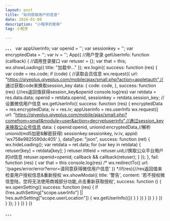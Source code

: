 ```yaml
---
layout: post
title: "如何获取用户的信息"
date: 2016-01-09 
description: "小程序的使用"
tag: 小程序

---
```

、、、
var appUserinfo;
var openid = '';
var sessionkey = '';
var encryptedData = '';
var iv = '';
App({
//用户登录
getUserInfo: function (callback) {
    //调用登录接口
  var retuser = {};
  var that = this;
  wx.showLoading({ title: "加载中..." });
    wx.login({
      success: function (res) {
        var code = res.code;
        if (code) {
          //读取会员信息
          wx.request({
            url: "https://qiyeplus.qiyeplus.com/mobile/ajax/small.php?action=appletauth",// 通过获取code来换取session_key
            data: {
              code: code,
            },
            success: function (res) {//res返回值获得session_key&openid
              console.log(res)
              var retdata = res.data.data;
              openid = retdata.openid,
                sessionkey = retdata.session_key;
              //设置微信用户信息
              wx.getUserInfo({
                success: function (res) {
                  encryptedData = res.encryptedData;
                  iv = res.iv;
                  appUserinfo = res.userInfo
                  wx.request({
                    url: "https://qiyeplus.qiyeplus.com/mobile/ajax/small.php?comefrom=small&module=user&action=decryptuserinfo",//通过session_key来换取公众号信息
                    data: {
                      openid:openid,
                      unionid:encryptedData,//解析unionid(md5加密&解密获得)
                      sessionkey:sessionkey,
                      iv:iv,
                      appid: 'wx758e9825590dc405'
                    },
                    dataType: "json",
                    success: function (ret) {
                      wx.hideLoading();
                      var retdata = ret.data;
                      for (var key in retdata) {
                        retuser[key] = retdata[key];
                      }
                      retuser.littleid = retuser.uid;//换取公众平台用户的id信息
                      retuser.openid=openid;
                      callback && callback(retuser);
                    }
                  });
                },
                fail: function (res) {
                  var that = this
                  console.log(res)
/*
                  wx.redirectTo({
                    url: '/pages/error/error?error=请同意获得微信用户信息'
                  })
*/if(res){//res返回值来检查用户授权信息&重新授权
  wx.showModal({
    title: '警告',
    content: '若不授权微信登陆，您将无法使用商城部分功能,点击重新获取授权',
    success: function () { 
      wx.openSetting({
        success: function (res) {
          if (!res.authSetting["scope.userInfo"] || !res.authSetting["scope.userLocation"]) {
            wx.getUserInfo({})
          }
        }
      })
    }
  })
}
                }
              })
           }
          });
        }
      }
    })
}
})

、、、
